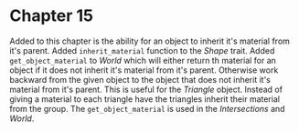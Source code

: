 # Chapter 15

Added to this chapter is the ability for an object to inherit it's material from it's parent. Added `inherit_material` function to the *Shape* trait. Added `get_object_material` to *World* which will either return th material for an object if it does not inherit it's material from it's parent. Otherwise work backward from the given object to the object that does not inherit it's material from it's parent. This is useful for the *Triangle* object. Instead of giving a material to each triangle have the triangles inherit their material from the group. The `get_object_material` is used in the *Intersections* and *World*.
